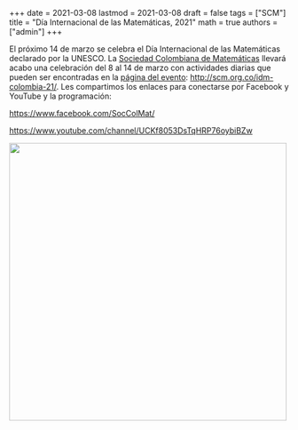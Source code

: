 +++
date      = 2021-03-08
lastmod   = 2021-03-08
draft     = false
tags      = ["SCM"]
title     = "Día Internacional de las Matemáticas, 2021"
math      = true
authors   = ["admin"]
+++

El próximo 14 de marzo se celebra el Día Internacional de las Matemáticas declarado por la UNESCO. La [Sociedad Colombiana de Matemáticas](http://scm.org.co/) llevará acabo una celebración del 8 al 14 de marzo con actividades diarias que pueden ser encontradas en la [página del evento](http://scm.org.co/idm-colombia-21/): http://scm.org.co/idm-colombia-21/. Les compartimos los enlaces para conectarse por Facebook y YouTube y la programación:

https://www.facebook.com/SocColMat/

https://www.youtube.com/channel/UCKf8053DsTqHRP76oybiBZw

<img src="https://matematicas.netlify.com/img/2021IDM.jpg"  width="500"/>
